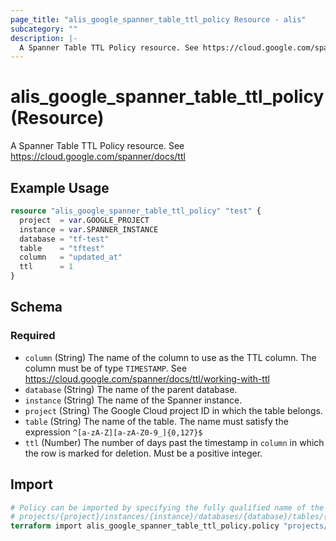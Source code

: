 ```yaml
---
page_title: "alis_google_spanner_table_ttl_policy Resource - alis"
subcategory: ""
description: |-
  A Spanner Table TTL Policy resource. See https://cloud.google.com/spanner/docs/ttl
---
```


# alis_google_spanner_table_ttl_policy (Resource)

A Spanner Table TTL Policy resource. See https://cloud.google.com/spanner/docs/ttl



## Example Usage

```terraform
resource "alis_google_spanner_table_ttl_policy" "test" {
  project  = var.GOOGLE_PROJECT
  instance = var.SPANNER_INSTANCE
  database = "tf-test"
  table    = "tftest"
  column   = "updated_at"
  ttl      = 1
}
```



<!-- schema generated by tfplugindocs -->
## Schema

### Required

- `column` (String) The name of the column to use as the TTL column.
The column must be of type `TIMESTAMP`. See https://cloud.google.com/spanner/docs/ttl/working-with-ttl
- `database` (String) The name of the parent database.
- `instance` (String) The name of the Spanner instance.
- `project` (String) The Google Cloud project ID in which the table belongs.
- `table` (String) The name of the table.
The name must satisfy the expression `^[a-zA-Z][a-zA-Z0-9_]{0,127}$`
- `ttl` (Number) The number of days past the timestamp in `column` in which the row is marked for deletion.
Must be a positive integer.



## Import

```terraform
# Policy can be imported by specifying the fully qualified name of the table
# projects/{project}/instances/{instance}/databases/{database}/tables/{table}
terraform import alis_google_spanner_table_ttl_policy.policy "projects/{project}/instances/{instance}/databases/{database}/tables/{table}"
```


